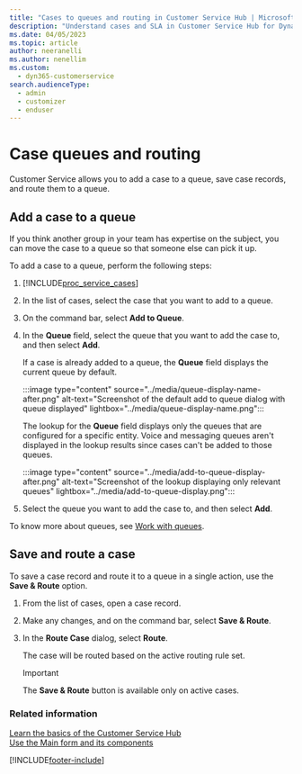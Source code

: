 ```yaml
---
title: "Cases to queues and routing in Customer Service Hub | MicrosoftDocs"
description: "Understand cases and SLA in Customer Service Hub for Dynamics 365 Customer Service."
ms.date: 04/05/2023
ms.topic: article
author: neeranelli
ms.author: nenellim
ms.custom: 
  - dyn365-customerservice
search.audienceType: 
  - admin
  - customizer
  - enduser
---
```


# Case queues and routing

Customer Service allows you to add a case to a queue, save case records, and route them to a queue.

## Add a case to a queue  

If you think another group in your team has expertise on the subject, you can move the case to a queue so that someone else can pick it up.  

To add a case to a queue, perform the following steps:

1. [!INCLUDE[proc_service_cases](../../includes/proc-service-cases.md)]  

2. In the list of cases, select the case that you want to add to a queue.  

3. On the command bar, select **Add to Queue**.  

5. In the **Queue** field, select the queue that you want to add the case to, and then select **Add**.

   If a case is already added to a queue, the **Queue** field displays the current queue by default. 

     :::image type="content" source="../media/queue-display-name-after.png" alt-text="Screenshot of the default add to queue dialog with queue displayed" lightbox="../media/queue-display-name.png":::

   The lookup for the **Queue** field displays only the queues that are configured for a specific entity. Voice and messaging queues aren't displayed in the lookup results since cases can't be added to those queues.

     :::image type="content" source="../media/add-to-queue-display-after.png" alt-text="Screenshot of the lookup displaying only relevant queues" lightbox="../media/add-to-queue-display.png":::


6. Select the queue you want to add the case to, and then select **Add**.  

To know more about queues, see [Work with queues](work-with-queues.md).

## Save and route a case  

 To save a case record and route it to a queue in a single action, use the **Save & Route** option.  

1.  From the list of cases, open a case record.  

2.  Make any changes, and on the command bar, select **Save & Route**.  

3.  In the **Route Case** dialog, select **Route**.  

     The case will be routed based on the active routing rule set.  

    > [!IMPORTANT]
    >  The **Save & Route** button is available only on active cases.  

### Related information

[Learn the basics of the Customer Service Hub ](../implement/customer-service-hub-user-guide-basics.md)  
[Use the Main form and its components](../../customerengagement/on-premises/customize/use-main-form-and-components.md)  


[!INCLUDE[footer-include](../../includes/footer-banner.md)]
